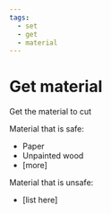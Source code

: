 ```yaml
---
tags:
  - set
  - get
  - material
---
```


# Get material

Get the material to cut

Material that is safe:

- Paper
- Unpainted wood
- [more]

Material that is unsafe:

- [list here]
